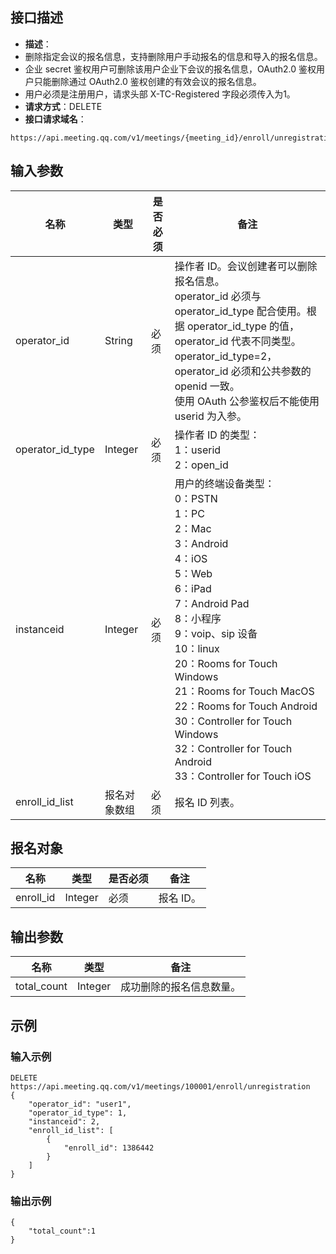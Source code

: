 ## 接口描述
- **描述**：
 - 删除指定会议的报名信息，支持删除用户手动报名的信息和导入的报名信息。
 - 企业 secret 鉴权用户可删除该用户企业下会议的报名信息，OAuth2.0 鉴权用户只能删除通过 OAuth2.0 鉴权创建的有效会议的报名信息。
 - 用户必须是注册用户，请求头部 X-TC-Registered 字段必须传入为1。
- **请求方式**：DELETE
- **接口请求域名**：
```plaintext
https://api.meeting.qq.com/v1/meetings/{meeting_id}/enroll/unregistration
```
## 输入参数

| 名称             | 类型       | 是否必须 | 备注                                                         |
| ---------------- | ---------- | -------- | ------------------------------------------------------------ |
| operator_id      | String     | 必须     | 操作者 ID。会议创建者可以删除报名信息。<br />operator_id 必须与 operator_id_type 配合使用。根据 operator_id_type 的值，operator_id 代表不同类型。<br />operator_id_type=2，operator_id 必须和公共参数的 openid 一致。<br />使用 OAuth 公参鉴权后不能使用 userid 为入参。 |
| operator_id_type | Integer    | 必须     | 操作者 ID 的类型： <br />1：userid   <br />2：open_id               |
| instanceid       | Integer    | 必须     | 用户的终端设备类型：<br>0：PSTN<br>1：PC<br>2：Mac<br>3：Android<br>4：iOS<br>5：Web<br>6：iPad<br>7：Android Pad<br>8：小程序<br>9：voip、sip 设备<br>10：linux<br>20：Rooms for Touch Windows<br>21：Rooms for Touch MacOS<br>22：Rooms for Touch Android<br>30：Controller for Touch Windows<br>32：Controller for Touch Android<br>33：Controller for Touch iOS                                       |
| enroll_id_list   | 报名对象数组 | 必须     | 报名 ID 列表。                                  |

## 报名对象
| 名称             | 类型       | 是否必须 | 备注                                                         |
| ---------------- | ---------- | -------- | ------------------------------------------------------------ |
| enroll_id   | Integer | 必须     | 报名 ID。                                  |

## 输出参数

| 名称        | 类型    | 备注                   |
| ----------- | ------- | ---------------------- |
| total_count | Integer | 成功删除的报名信息数量。 |



## 示例
### 输入示例

```plaintext
DELETE  https://api.meeting.qq.com/v1/meetings/100001/enroll/unregistration
{
    "operator_id": "user1",
    "operator_id_type": 1,
    "instanceid": 2,
    "enroll_id_list": [
        {
            "enroll_id": 1386442
        }
    ]
}
```


### 输出示例

```plaintext
{
    "total_count":1
}
```
